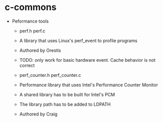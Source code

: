 c-commons
=========

- Peformance tools
  * perf.h perf.c
  * A library that uses Linux's perf_event to profile programs
  * Authored by Orestis
  * TODO: only work for basic hardware event. Cache behavior is not correct

  * perf_counter.h perf_counter.c
  * Performance library that uses Intel's Performance Counter Monitor
  * A shared library has to be built for Intel's PCM
  * The library path has to be added to LDPATH
  * Authored by Craig